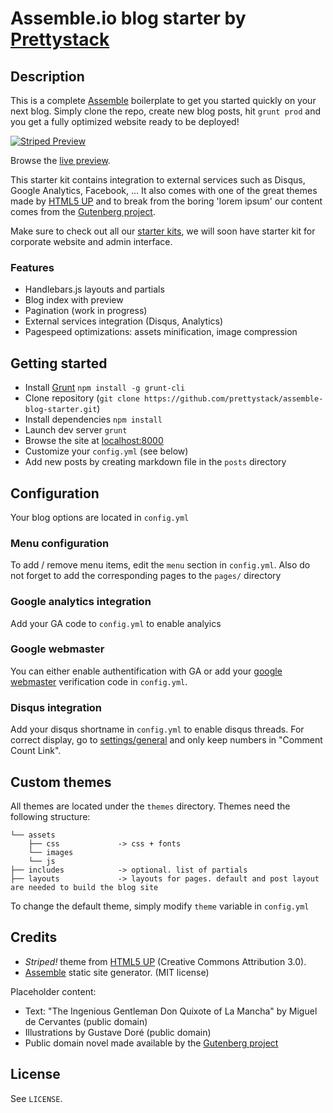 # Assemble.io blog starter by [Prettystack](http://prettystack.com)

## Description

This is a complete [Assemble](http://assemble.io) boilerplate to get you started quickly on your next blog. Simply clone the repo, create new blog posts, hit `grunt prod` and you get a fully optimized website ready to be deployed!

[![Striped Preview](http://www.prettystack.com/img/ce673ad7.donquiblog.png)](http://assemble-blog-starter.brace.io/)

Browse the [live preview](http://assemble-blog-starter.brace.io/).

This starter kit contains integration to external services such as Disqus, Google Analytics, Facebook, ... It also comes with one of the great themes made by [HTML5 UP](http://html5up.net/) and to break from the boring 'lorem ipsum' our content comes from the [Gutenberg project](http://www.gutenberg.org/).

Make sure to check out all our [starter kits](https://github.com/prettystack/), we will soon have starter kit for corporate website and admin interface.

### Features
* Handlebars.js layouts and partials 
* Blog index with preview
* Pagination (work in progress)
* External services integration (Disqus, Analytics)
* Pagespeed optimizations: assets minification, image compression

## Getting started

* Install [Grunt](http://gruntjs.com/) `npm install -g grunt-cli`
* Clone repository (`git clone https://github.com/prettystack/assemble-blog-starter.git`)
* Install dependencies `npm install`
* Launch dev server `grunt`
* Browse the site at [localhost:8000](http://localhost:8000)
* Customize your `config.yml` (see below)
* Add new posts by creating markdown file in the `posts` directory

## Configuration

Your blog options are located in `config.yml`

### Menu configuration

To add / remove menu items, edit the `menu` section in `config.yml`. Also do not forget to add the corresponding pages to the `pages/` directory

### Google analytics integration

Add your GA code to `config.yml` to enable analyics

### Google webmaster

You can either enable authentification with GA or add your [google webmaster](https://www.google.com/webmasters/) verification code in `config.yml`.

### Disqus integration

Add your disqus shortname in `config.yml` to enable disqus threads. For correct display, go to [settings/general](http://disqus.com/admin/settings/general/) and only keep numbers in "Comment Count Link".

## Custom themes

All themes are located under the `themes` directory. Themes need the following structure:

```
└── assets
    ├── css             -> css + fonts
    └── images          
    └── js             
├── includes            -> optional. list of partials
├── layouts             -> layouts for pages. default and post layout are needed to build the blog site
```

To change the default theme, simply modify `theme` variable in `config.yml`

## Credits

* *Striped!* theme from [HTML5 UP](http://html5up.net/) (Creative Commons Attribution 3.0).
* [Assemble](http://assemble.io) static site generator. (MIT license)

Placeholder content:

* Text: "The Ingenious Gentleman Don Quixote of La Mancha" by Miguel de Cervantes (public domain)
* Illustrations by Gustave Doré (public domain)
* Public domain novel made available by the [Gutenberg project](http://www.gutenberg.org/)


## License

See `LICENSE`.
